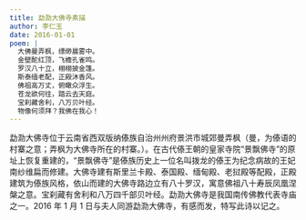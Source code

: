 ```yaml
---
title: 勐泐大佛寺素描
author: 李仁玉
date: 2016-01-01
poem: |
  大佛曼弄枫，缥缈晨雾中。
  金壁酡红顶，飞檐孔雀鸣。
  罗汉八十立，栩栩披金篷。
  斯泰缅老配，正殿沐香风。
  佛祖高万丈，俯瞰众浮生。
  苍龙欲何往，踏云去天庭。
  宝刹藏舍利，八万贝叶经。
  物像何须拜？我佛在我心！
---
```


勐泐大佛寺位于云南省西双版纳傣族自治州州府景洪市城郊曼弄枫（曼，为傣语的村寨之意；弄枫为大佛寺所在的村寨。）。在古代傣王朝的皇家寺院“景飘佛寺”的原址上恢复重建的，“景飘佛寺”是傣族历史上一位名叫拨龙的傣王为纪念病故的王妃南纱维扁而修建。大佛寺建有斯里兰卡殿、泰国殿、缅甸殿、老挝殿等配殿，正殿建筑为傣族风格，依山而建的大佛寺路边立有八十罗汉，寓意佛祖八十寿辰凤凰涅槃之意。宝刹藏有舍利和八万四千部贝叶经。勐泐大佛寺是我国南传佛教代表寺庙之一。2016 年 1 月 1 日与夫人同游勐泐大佛寺，有感而发，特写此诗以记之。
